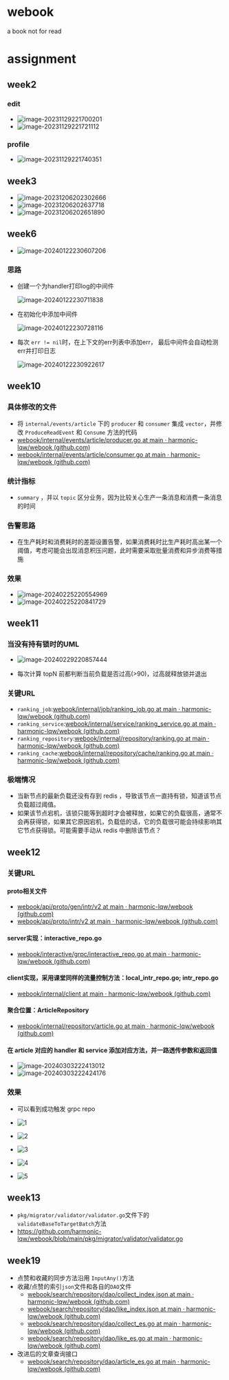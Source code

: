 # webook
a book not for read

# assignment

## week2

### edit

+ ![image-20231129221700201](README.assets/image-20231129221700201.png)
+ ![image-20231129221721112](README.assets/image-20231129221721112.png)

### profile

+ ![image-20231129221740351](README.assets/image-20231129221740351.png)

## week3

+ ![image-20231206202302666](README.assets/image-20231206202302666.png)
+ ![image-20231206202637718](README.assets/image-20231206202637718.png)
+ ![image-20231206202651890](README.assets/image-20231206202651890.png)

## week6

+ ![image-20240122230607206](README.assets/image-20240122230607206.png)

  

### 思路

+ 创建一个为handler打印log的中间件

  ![image-20240122230711838](README.assets/image-20240122230711838.png)

+ 在初始化中添加中间件

  ![image-20240122230728116](README.assets/image-20240122230728116.png)

+ 每次 `err != nil`时，在上下文的err列表中添加err， 最后中间件会自动检测err并打印日志

  ![image-20240122230922617](README.assets/image-20240122230922617.png)

## week10

### 具体修改的文件

+ 将 `internal/events/article` 下的 `producer` 和 `consumer` 集成 `vector`，并修改 `ProduceReadEvent` 和 `Consume` 方法的代码
+ [webook/internal/events/article/producer.go at main · harmonic-lqw/webook (github.com)](https://github.com/harmonic-lqw/webook/blob/main/internal/events/article/producer.go)
+ [webook/internal/events/article/consumer.go at main · harmonic-lqw/webook (github.com)](https://github.com/harmonic-lqw/webook/blob/main/internal/events/article/consumer.go)

### 统计指标

+ `summary` ，并以 `topic` 区分业务，因为比较关心生产一条消息和消费一条消息的时间

### 告警思路

+ 在生产耗时和消费耗时的差距设置告警，如果消费耗时比生产耗时高出某一个阈值，考虑可能会出现消息积压问题，此时需要采取批量消费和异步消费等措施

### 效果

+ ![image-20240225220554969](README.assets/image-20240225220554969.png)
+ ![image-20240225220841729](README.assets/image-20240225220841729.png)

## week11

### 当没有持有锁时的UML

+ ![image-20240229220857444](README.assets/image-20240229220857444.png)

+ 每次计算 topN 前都判断当前负载是否过高(>90)，过高就释放锁并退出

### 关键URL

+ `ranking_job`:[webook/internal/job/ranking_job.go at main · harmonic-lqw/webook (github.com)](https://github.com/harmonic-lqw/webook/blob/main/internal/job/ranking_job.go)
+ `ranking_service`:[webook/internal/service/ranking_service.go at main · harmonic-lqw/webook (github.com)](https://github.com/harmonic-lqw/webook/blob/main/internal/service/ranking_service.go)
+ `ranking_repository`:[webook/internal/repository/ranking.go at main · harmonic-lqw/webook (github.com)](https://github.com/harmonic-lqw/webook/blob/main/internal/repository/ranking.go)
+ `ranking_cache`:[webook/internal/repository/cache/ranking.go at main · harmonic-lqw/webook (github.com)](https://github.com/harmonic-lqw/webook/blob/main/internal/repository/cache/ranking.go)

### 极端情况

+ 当新节点的最新负载还没有存到 redis ，导致该节点一直持有锁，知道该节点负载超过阈值。
+ 如果该节点宕机，该锁只能等到超时才会被释放，如果它的负载很高，通常不会再获得锁，如果其它原因宕机，负载低的话，它的负载很可能会持续影响其它节点获得锁。可能需要手动从 redis 中删除该节点？

## week12

### 关键URL

#### proto相关文件

+ [webook/api/proto/gen/intr/v2 at main · harmonic-lqw/webook (github.com)](https://github.com/harmonic-lqw/webook/tree/main/api/proto/gen/intr/v2)
+ [webook/api/proto/intr/v2 at main · harmonic-lqw/webook (github.com)](https://github.com/harmonic-lqw/webook/tree/main/api/proto/intr/v2)

#### server实现：interactive_repo.go

+ [webook/interactive/grpc/interactive_repo.go at main · harmonic-lqw/webook (github.com)](https://github.com/harmonic-lqw/webook/blob/main/interactive/grpc/interactive_repo.go)

#### client实现，采用课堂同样的流量控制方法：local_intr_repo.go; intr_repo.go

+ [webook/internal/client at main · harmonic-lqw/webook (github.com)](https://github.com/harmonic-lqw/webook/tree/main/internal/client)

#### 聚合位置：ArticleRepository 

+ [webook/internal/repository/article.go at main · harmonic-lqw/webook (github.com)](https://github.com/harmonic-lqw/webook/blob/main/internal/repository/article.go)

#### 在 article 对应的 handler 和 service 添加对应方法，并一路透传参数和返回值

+ ![image-20240303222413012](README.assets/image-20240303222413012.png)
+ ![image-20240303222424176](README.assets/image-20240303222424176.png)

### 效果

+ 可以看到成功触发 grpc repo

+ ![1](README.assets/1.png)

+ ![2](README.assets/2.png)

+ ![3](README.assets/3.png)

+ ![4](README.assets/4.png)

+ ![5](README.assets/5.png)

  

## week13

+ `pkg/migrator/validator/validator.go`文件下的`validateBaseToTargetBatch`方法
+ https://github.com/harmonic-lqw/webook/blob/main/pkg/migrator/validator/validator.go

## week19

+ 点赞和收藏的同步方法沿用 `InputAny()`方法
+ 收藏/点赞的索引`json`文件和各自的`DAO`文件
  + [webook/search/repository/dao/collect_index.json at main · harmonic-lqw/webook (github.com)](https://github.com/harmonic-lqw/webook/blob/main/search/repository/dao/collect_index.json)
  + [webook/search/repository/dao/like_index.json at main · harmonic-lqw/webook (github.com)](https://github.com/harmonic-lqw/webook/blob/main/search/repository/dao/like_index.json)
  + [webook/search/repository/dao/collect_es.go at main · harmonic-lqw/webook (github.com)](https://github.com/harmonic-lqw/webook/blob/main/search/repository/dao/collect_es.go)
  + [webook/search/repository/dao/like_es.go at main · harmonic-lqw/webook (github.com)](https://github.com/harmonic-lqw/webook/blob/main/search/repository/dao/like_es.go)
+ 改进后的文章查询接口
  + [webook/search/repository/dao/article_es.go at main · harmonic-lqw/webook (github.com)](https://github.com/harmonic-lqw/webook/blob/main/search/repository/dao/article_es.go)
